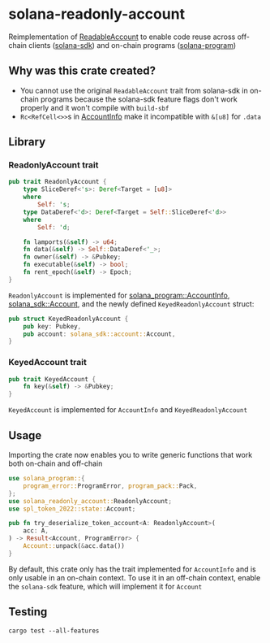 # solana-readonly-account

Reimplementation of [ReadableAccount](https://docs.rs/solana-sdk/latest/solana_sdk/account/trait.ReadableAccount.html) to enable code reuse across off-chain clients ([solana-sdk](https://docs.rs/solana-sdk)) and on-chain programs ([solana-program](https://docs.rs/solana-program))

## Why was this crate created?

- You cannot use the original `ReadableAccount` trait from solana-sdk in on-chain programs because the solana-sdk feature flags don't work properly and it won't compile with `build-sbf`
- `Rc<RefCell<>>`s in [AccountInfo](https://docs.rs/solana-program/latest/solana_program/account_info/struct.AccountInfo.html) make it incompatible with `&[u8]` for `.data`

## Library

### ReadonlyAccount trait

```rust ignore
pub trait ReadonlyAccount {
    type SliceDeref<'s>: Deref<Target = [u8]>
    where
        Self: 's;
    type DataDeref<'d>: Deref<Target = Self::SliceDeref<'d>>
    where
        Self: 'd;

    fn lamports(&self) -> u64;
    fn data(&self) -> Self::DataDeref<'_>;
    fn owner(&self) -> &Pubkey;
    fn executable(&self) -> bool;
    fn rent_epoch(&self) -> Epoch;
}
```

`ReadonlyAccount` is implemented for [solana_program::AccountInfo](https://docs.rs/solana-program/latest/solana_program/account_info/struct.AccountInfo.html), [solana_sdk::Account](https://docs.rs/solana-sdk/latest/solana_sdk/account/struct.Account.html), and the newly defined `KeyedReadonlyAccount` struct:

```rust ignore
pub struct KeyedReadonlyAccount {
    pub key: Pubkey,
    pub account: solana_sdk::account::Account,
}
```

### KeyedAccount trait

```rust ignore
pub trait KeyedAccount {
    fn key(&self) -> &Pubkey;
}
```

`KeyedAccount` is implemented for `AccountInfo` and `KeyedReadonlyAccount`

## Usage

Importing the crate now enables you to write generic functions that work both on-chain and off-chain

```rust ignore
use solana_program::{
    program_error::ProgramError, program_pack::Pack,
};
use solana_readonly_account::ReadonlyAccount;
use spl_token_2022::state::Account;

pub fn try_deserialize_token_account<A: ReadonlyAccount>(
    acc: A,
) -> Result<Account, ProgramError> {
    Account::unpack(&acc.data())
}
```

By default, this crate only has the trait implemented for `AccountInfo` and is only usable in an on-chain context. To use it in an off-chain context, enable the `solana-sdk` feature, which will implement it for `Account`

## Testing

`cargo test --all-features`
